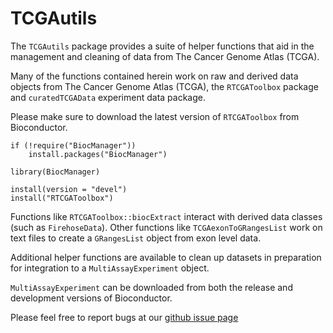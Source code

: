 # TCGAutils

The `TCGAutils` package provides a suite of helper functions that aid in
the management and cleaning of data from The Cancer Genome Atlas (TCGA).

Many of the functions contained herein work on raw and derived data objects
from The Cancer Genome Atlas (TCGA), the `RTCGAToolbox` package and
`curatedTCGAData` experiment data package.

Please make sure to download the latest version of `RTCGAToolbox`
from Bioconductor.

```
if (!require("BiocManager"))
    install.packages("BiocManager")

library(BiocManager)

install(version = "devel")
install("RTCGAToolbox")
```

Functions like `RTCGAToolbox::biocExtract` interact with derived data classes
(such as `FirehoseData`). Other functions like `TCGAexonToGRangesList` work on
text files to create a `GRangesList` object from exon level data.

Additional helper functions are available to clean up datasets in preparation
for integration to a `MultiAssayExperiment` object.

`MultiAssayExperiment` can be downloaded from both the release and development
versions of Bioconductor.

Please feel free to report bugs at our [github issue page][]

[github issue page]: https://github.com/waldronlab/TCGAutils/issues

